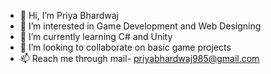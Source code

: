 - 👋 Hi, I’m Priya Bhardwaj
- 👀 I’m interested in Game Development and Web Designing
- 🌱 I’m currently learning C# and Unity
- 💞️ I’m looking to collaborate on basic game projects
- 📫 Reach me through mail- priyabhardwaj985@gmail.com

<!---
priyaa-bhardwaj/priyaa-bhardwaj is a ✨ special ✨ repository because its `README.md` (this file) appears on your GitHub profile.
You can click the Preview link to take a look at your changes.
--->

